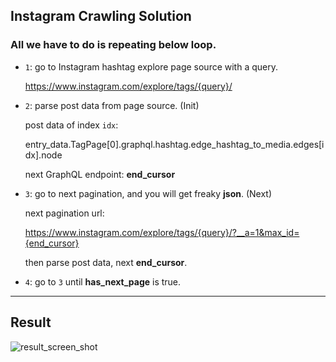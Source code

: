 ## **Instagram Crawling Solution**

### All we have to do is repeating below loop.

* `1`: go to Instagram hashtag explore page source with a query.
  
  https://www.instagram.com/explore/tags/{query}/

* `2`: parse post data from page source. (Init)
  
  post data of index `idx`:
  
  entry_data.TagPage[0].graphql.hashtag.edge_hashtag_to_media.edges[idx].node

  next GraphQL endpoint: **end_cursor**

* `3`: go to next pagination, and you will get freaky **json**. (Next)

  next pagination url:
  
  https://www.instagram.com/explore/tags/{query}/?__a=1&max_id={end_cursor}

  then parse post data, next **end_cursor**.

* `4`: go to `3` until **has_next_page** is true.

***

## Result

![result_screen_shot](https://user-images.githubusercontent.com/29545214/77256323-df9eed80-6cb0-11ea-841d-0c6a5b759644.png)


